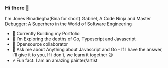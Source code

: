 ### Hi there 👋


I'm Jones Binadiegha(Bina for short) Gabriel, A Code Ninja and Master Debugger: A Superhero in the World of Software Engineering


- 🔭 Currently Building my Portfolio
- 🌱 I’m Exploring the depths of Go, Typescript and Javascript
- 👯 Opensource collaborator
- 💬 Ask me about Anything about Javascript and Go - If I have the answer, I'll give it to you, If i don't, we learn it together 😃
- ⚡ Fun fact: I am an amazing painter/artist

